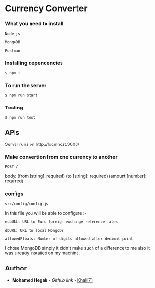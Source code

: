# Currency Converter

### What you need to install

```
Node.js
```

```
MongoDB
```

```
Postman
```

### Installing dependencies

```
$ npm i
```

### To run the server

```
$ npm run start
```

### Testing

```
$ npm run test
```

## APIs

Server runs on http://localhost:3000/

### Make convertion from one currency to another

```
POST /
```

body: (from [string]: required) (to [string]: required) (amount [number]: required)

### configs

```
src/config/config.js
```

In this file you will be able to configure :-

```
ecbURL: URL to Euro foreign exchange reference rates
```

```
dbURL: URL to local MongoDB
```

```
allowedFloats: Number of digits allowed after decimal point
```

I chose MongoDB simply it didn't make such of a difference to me also it was already installed on my machine.

## Author

- **Mohamed Hegab** - _Github link_ - [Khalil71](https://github.com/Khalil71)
